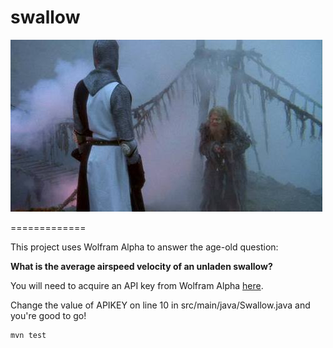 # swallow

![bridge-of-death](swallow.jpg)

=============

This project uses Wolfram Alpha to answer the age-old question:

**What is the average airspeed velocity of an unladen swallow?**

You will need to acquire an API key from Wolfram Alpha [here](https://developer.wolframalpha.com/portal/apisignup.html).

Change the value of APIKEY on line 10 in src/main/java/Swallow.java and you're good to go!

```
mvn test
```
